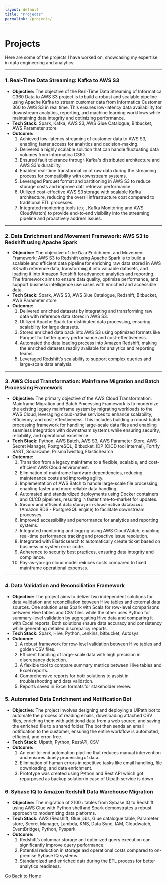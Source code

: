 ```yaml
---
layout: default
title: "Projects"
permalink: /projects/
---
```


# Projects

Here are some of the projects I have worked on, showcasing my expertise in data engineering and analytics:

---

### **1. Real-Time Data Streaming: Kafka to AWS S3**
- **Objective:** The objective of the Real-Time Data Streaming of Informatica C360 Data to AWS S3 project is to build a robust and scalable pipeline using Apache Kafka to stream customer data from Informatica Customer 360 to AWS S3 in real time. This ensures low-latency data availability for downstream analytics, reporting, and machine learning workflows while maintaining data integrity and optimizing performance.  
- **Tech Stack:** Spark, Kafka, AWS S3, AWS Glue Catalogue, Bitbucket, AWS Parameter store  
- **Outcome:**
  1. Achieved low-latency streaming of customer data to AWS S3, enabling faster access for analytics and decision-making.
  2. Delivered a highly scalable solution that can handle fluctuating data volumes from Informatica C360.
  3. Ensured fault tolerance through Kafka's distributed architecture and AWS S3's durability.
  4. Enabled real-time transformation of raw data during the streaming process for compatibility with downstream systems.
  5. Leveraged Parquet format and partitioning in AWS S3 to reduce storage costs and improve data retrieval performance.
  6. Utilized cost-effective AWS S3 storage with scalable Kafka architecture, reducing the overall infrastructure cost compared to traditional ETL processes.
  7. Integrated monitoring tools (e.g., Kafka Monitoring and AWS CloudWatch) to provide end-to-end visibility into the streaming pipeline and proactively address issues.

---

### **2. Data Enrichment and Movement Framework: AWS S3 to Redshift using Apache Spark**
- **Objective:** The objective of the Data Enrichment and Movement Framework: AWS S3 to Redshift using Apache Spark is to build a scalable and efficient data pipeline for enriching raw data stored in AWS S3 with reference data, transforming it into valuable datasets, and loading it into Amazon Redshift for advanced analytics and reporting. The framework aims to ensure data quality, optimize performance, and support business intelligence use cases with enriched and accessible data.  
- **Tech Stack:** Spark, AWS S3, AWS Glue Catalogue, Redshift, Bitbucket, AWS Parameter store 
- **Outcome:**
  1.  Delivered enriched datasets by integrating and transforming raw data with reference data stored in AWS S3.
  2.  Utilized Apache Spark for distributed data processing, ensuring scalability for large datasets.
  3.  Stored enriched data back into AWS S3 using optimized formats like Parquet for better query performance and cost-effectiveness.
  4.  Automated the data loading process into Amazon Redshift, making the enriched datasets readily available for analytics and reporting teams.
  5.  Leveraged Redshift’s scalability to support complex queries and large-scale data analysis.

---

### **3. AWS Cloud Transformation: Mainframe Migration and Batch Processing Framework**
- **Objective:** The primary objective of the AWS Cloud Transformation: Mainframe Migration and Batch Processing Framework is to modernize the existing legacy mainframe system by migrating workloads to the AWS Cloud, leveraging cloud-native services to enhance scalability, efficiency, and cost-effectiveness. This includes building a robust batch processing framework for handling large-scale data files and enabling seamless integration with downstream systems while ensuring security, reliability, and operational excellence.  
- **Tech Stack:** Python, AWS Batch, AWS S3, AWS Parameter Store, AWS Secret Manager, PostgreSQL, Bitbucket, IDP (CICD tool internal),  Fortify SAST, SonarQube, PrismaTwistlog, ElasticSearch 
- **Outcome:**
  1. Transition from a legacy mainframe to a flexible, scalable, and cost-efficient AWS Cloud environment.
  2. Elimination of mainframe hardware dependencies, reducing maintenance costs and improving agility.
  3. Implementation of AWS Batch to handle large-scale file processing, enabling faster and more reliable data handling.
  4. Automated and standardized deployments using Docker containers and CI/CD pipelines, resulting in faster time-to-market for updates.
  5. Secure and efficient data storage in cloud-native databases (Amazon RDS - PostgreSQL engine) to facilitate downstream processes.
  6. Improved accessibility and performance for analytics and reporting systems.
  7. Integrated monitoring and logging using AWS CloudWatch, enabling real-time performance tracking and proactive issue resolution.
  8. Integrated with Elasticsearch to automatically create ticket based on business or system error code.
  9. Adherence to security best practices, ensuring data integrity and compliance.
  10. Pay-as-you-go cloud model reduces costs compared to fixed mainframe operational expenses.

---

### **4. Data Validation and Reconciliation Framework**
- **Objective:** The project aims to deliver two independent solutions for data validation and reconciliation between Hive tables and external data sources. One solution uses Spark with Scala for row-level comparisons between Hive tables and CSV files, while the other uses Python for summary-level validation by aggregating Hive data and comparing it with Excel reports. Both solutions ensure data accuracy and consistency while generating detailed discrepancy reports.
- **Tech Stack:** Spark, Hive, Python, Jenkins, bitbucket, Autosys
- **Outcome:**
  1. A robust framework for row-level validation between Hive tables and golden CSV files.
  2. Efficient handling of large-scale data with high precision in discrepancy detection.
  3. A flexible tool to compare summary metrics between Hive tables and Excel reports.
  4. Comprehensive reports for both solutions to assist in troubleshooting and data validation.
  5. Reports saved in Excel formats for stakeholder review.
 
### **5. Automated Data Enrichment and Notification Bot**
- **Objective:** The project involves designing and deploying a UiPath bot to automate the process of reading emails, downloading attached CSV files, enriching them with additional data from a web source, and saving the enriched file to a shared folder. The bot then sends an email notification to the customer, ensuring the entire workflow is automated, efficient, and error-free.
- **Tech Stack:** Uipath, Python, RestAPI, CSV
- **Outcome:**
  1. An end-to-end automation pipeline that reduces manual intervention and ensures timely processing of data.
  2. Elimination of human errors in repetitive tasks like email handling, file downloading, and data enrichment.
  3. Prototype was created using Python and Rest API which got repurposed as backup solution in case of Uipath service is down. 

### **6. Sybase IQ to Amazon Redshift Data Warehouse Migration**
- **Objective:** The migration of 2100+ tables from Sybase IQ to Redshift using AWS Glue with Python shell and Spark demonstrates a robust approach to modernizing data platforms.
- **Tech Stack:** AWS (Redshift, Glue jobs, Glue catalogue table, Parameter store, Secret Manager, Lambda, KMS, Data Sync, IAM, Cloudwatch, EventBridge), Python, Pyspark
- **Outcome:**
  1. Redshift’s columnar storage and optimized query execution can significantly improve query performance.
  2. Potential reduction in storage and operational costs compared to on-premise Sybase IQ systems.
  3. Standardized and enriched data during the ETL process for better analytics readiness.

[Go Back to Home](/)
